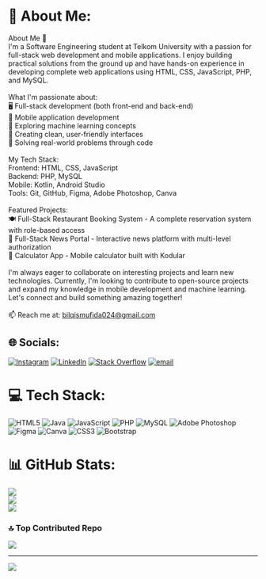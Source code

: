 # 💫 About Me:
About Me 👋<br>I'm a Software Engineering student at Telkom University with a passion for full-stack web development and mobile applications. I enjoy building practical solutions from the ground up and have hands-on experience in developing complete web applications using HTML, CSS, JavaScript, PHP, and MySQL.<br><br>What I'm passionate about:<br>🖥️ Full-stack development (both front-end and back-end)<br>📱 Mobile application development<br>🤖 Exploring machine learning concepts<br>🎨 Creating clean, user-friendly interfaces<br>🔧 Solving real-world problems through code<br><br>My Tech Stack:<br>Frontend: HTML, CSS, JavaScript<br>Backend: PHP, MySQL<br>Mobile: Kotlin, Android Studio<br>Tools: Git, GitHub, Figma, Adobe Photoshop, Canva<br><br>Featured Projects:<br>🍽️ Full-Stack Restaurant Booking System - A complete reservation system with role-based access<br>📰 Full-Stack News Portal - Interactive news platform with multi-level authorization<br>🧮 Calculator App - Mobile calculator built with Kodular<br><br>I'm always eager to collaborate on interesting projects and learn new technologies. Currently, I'm looking to contribute to open-source projects and expand my knowledge in mobile development and machine learning.<br>Let's connect and build something amazing together!<br><br>📫 Reach me at: bilqismufida024@gmail.com<br>


## 🌐 Socials:
[![Instagram](https://img.shields.io/badge/Instagram-%23E4405F.svg?logo=Instagram&logoColor=white)](https://instagram.com/piercethekii) [![LinkedIn](https://img.shields.io/badge/LinkedIn-%230077B5.svg?logo=linkedin&logoColor=white)](https://linkedin.com/in/bilqis-mufida) [![Stack Overflow](https://img.shields.io/badge/-Stackoverflow-FE7A16?logo=stack-overflow&logoColor=white)](https://stackoverflow.com/users/31783110) [![email](https://img.shields.io/badge/Email-D14836?logo=gmail&logoColor=white)](mailto:bilqismufida024@gmail.com) 

# 💻 Tech Stack:
![HTML5](https://img.shields.io/badge/html5-%23E34F26.svg?style=for-the-badge&logo=html5&logoColor=white) ![Java](https://img.shields.io/badge/java-%23ED8B00.svg?style=for-the-badge&logo=openjdk&logoColor=white) ![JavaScript](https://img.shields.io/badge/javascript-%23323330.svg?style=for-the-badge&logo=javascript&logoColor=%23F7DF1E) ![PHP](https://img.shields.io/badge/php-%23777BB4.svg?style=for-the-badge&logo=php&logoColor=white) ![MySQL](https://img.shields.io/badge/mysql-4479A1.svg?style=for-the-badge&logo=mysql&logoColor=white) ![Adobe Photoshop](https://img.shields.io/badge/adobe%20photoshop-%2331A8FF.svg?style=for-the-badge&logo=adobe%20photoshop&logoColor=white) ![Figma](https://img.shields.io/badge/figma-%23F24E1E.svg?style=for-the-badge&logo=figma&logoColor=white) ![Canva](https://img.shields.io/badge/Canva-%2300C4CC.svg?style=for-the-badge&logo=Canva&logoColor=white) ![CSS3](https://img.shields.io/badge/css3-%231572B6.svg?style=for-the-badge&logo=css3&logoColor=white) ![Bootstrap](https://img.shields.io/badge/bootstrap-%238511FA.svg?style=for-the-badge&logo=bootstrap&logoColor=white)
# 📊 GitHub Stats:
![](https://github-readme-stats.vercel.app/api?username=bilqismufida&theme=tokyonight&hide_border=false&include_all_commits=false&count_private=false)<br/>
![](https://nirzak-streak-stats.vercel.app/?user=bilqismufida&theme=tokyonight&hide_border=false)<br/>
![](https://github-readme-stats.vercel.app/api/top-langs/?username=bilqismufida&theme=tokyonight&hide_border=false&include_all_commits=false&count_private=false&layout=compact)

### 🔝 Top Contributed Repo
![](https://github-contributor-stats.vercel.app/api?username=bilqismufida&limit=5&theme=dracula&combine_all_yearly_contributions=true)

---
[![](https://visitcount.itsvg.in/api?id=bilqismufida&icon=0&color=0)](https://visitcount.itsvg.in)

<!-- Proudly created with GPRM ( https://gprm.itsvg.in ) -->
